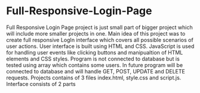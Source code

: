 # Full-Responsive-Login-Page

Full Responsive Login Page project is just small part of bigger project which will include more smaller projects in one. Main idea of this project was to create full responsive LogIn interface which covers all possible scenarios of user actions. User interface is built using HTML and CSS. JavaScript is used for handling user events like clicking buttons and manipualtion of HTML elements and CSS styles. Program is not connected to database but is tested using array which contains some users. In future program will be connected to database and will handle GET, POST, UPDATE and DELETE requests. Projects contains of 3 files index.html, style.css and script.js. Interface consists of 2 parts

